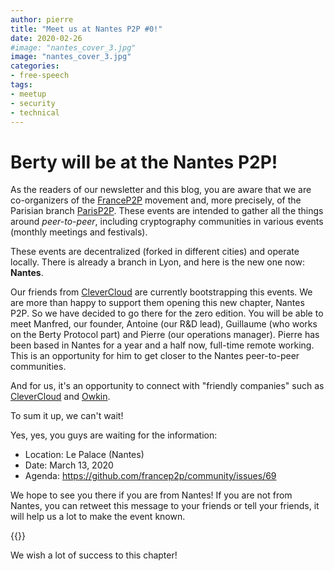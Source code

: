 ```yaml
---
author: pierre
title: "Meet us at Nantes P2P #0!"
date: 2020-02-26
#image: "nantes_cover_3.jpg"
image: "nantes_cover_3.jpg"
categories:
- free-speech
tags:
- meetup
- security
- technical
---
```


# Berty will be at the Nantes P2P! 

As the readers of our newsletter and this blog, you are aware that we are co-organizers of the [FranceP2P](https://francep2p.org/) movement and, more precisely, of the Parisian branch [ParisP2P](https://p2p.paris/en/).
These events are intended to gather all the things around _peer-to-peer_, including cryptography communities in various events (monthly meetings and festivals). 

These events are decentralized (forked in different cities) and operate locally. There is already a branch in Lyon, and here is the new one now: **Nantes**. 

Our friends from [CleverCloud](https://www.clever-cloud.com/en/) are currently bootstrapping this events. We are more than happy to support them opening this new chapter, Nantes P2P. So we have decided to go there for the zero edition. You will be able to meet Manfred, our founder, Antoine (our R&D lead), Guillaume (who works on the Berty Protocol part) and Pierre (our operations manager). Pierre has been based in Nantes for a year and a half now, full-time remote working. This is an opportunity for him to get closer to the Nantes peer-to-peer communities. 

And for us, it's an opportunity to connect with "friendly companies" such as [CleverCloud](https://www.clever-cloud.com/en/) and [Owkin](https://owkin.com/). 

To sum it up, we can't wait! 

Yes, yes, you guys are waiting for the information: 

- Location: Le Palace (Nantes)
- Date: March 13, 2020
- Agenda: https://github.com/francep2p/community/issues/69

We hope to see you there if you are from Nantes! If you are not from Nantes, you can retweet this message to your friends or tell your friends, it will help us a lot to make the event known. 

 {{<tweet id="1230417314362904576">}}

We wish a lot of success to this chapter! 
